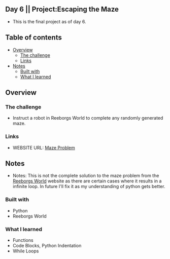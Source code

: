 ## Day 6 || Project:Escaping the Maze
- This is the final project as of day 6.
## Table of contents

- [Overview](#overview)
  - [The challenge](#the-challenge)
  - [Links](#links)
- [Notes](#notes)
  - [Built with](#built-with)
  - [What I learned](#what-i-learned)

## Overview

### The challenge

- Instruct a robot in Reeborgs World to complete any randomly generated maze.

### Links

- WEBSITE URL: [Maze Problem](https://reeborg.ca/reeborg.html?lang=en&mode=python&menu=worlds%2Fmenus%2Freeborg_intro_en.json&name=Maze&url=worlds%2Ftutorial_en%2Fmaze1.json)
## Notes

- Notes: This is not the complete solution to the maze problem from the [Reeborgs World](https://reeborg.ca/reeborg.html?lang=en&mode=python&menu=worlds%2Fmenus%2Freeborg_intro_en.json&name=Maze&url=worlds%2Ftutorial_en%2Fmaze1.json) website as there are certain cases where it results in a infinite loop. In future I'll fix it as my understanding of python gets better. 


### Built with

- Python
- Reeborgs World

### What I learned
- Functions
- Code Blocks, Python Indentation
- While Loops